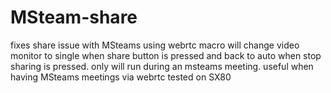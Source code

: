 # MSteam-share
fixes share issue with MSteams using webrtc
macro will change video monitor to single when share button is pressed and back to auto when stop sharing is pressed. only will run during an msteams meeting.
useful when having MSteams meetings via webrtc
tested on SX80
